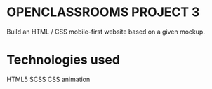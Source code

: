 # OPENCLASSROOMS PROJECT 3
Build an HTML / CSS mobile-first website based on a given mockup.

# Technologies used
HTML5
SCSS
CSS animation 


